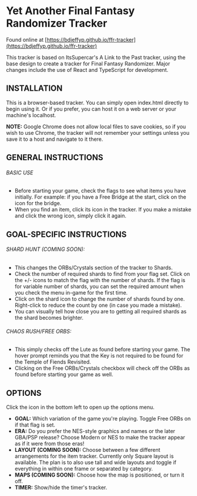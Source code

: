 # Yet Another Final Fantasy Randomizer Tracker

Found online at [https://bdjeffyp.github.io/ffr-tracker](https://bdjeffyp.github.io/ffr-tracker)

This tracker is based on ItsSupercar's A Link to the Past tracker, using the base design to create a tracker for Final Fantasy Randomizer.
Major changes include the use of React and TypeScript for development.

## INSTALLATION

This is a browser-based tracker. You can simply open index.html directly to begin using it. Or if you prefer, you can host it on a web server or your machine's localhost.

**NOTE:** Google Chrome does not allow local files to save cookies, so if you wish to use Chrome, the tracker will not remember your settings unless you save it to a host and navigate to it there.

## GENERAL INSTRUCTIONS

###### BASIC USE

- Before starting your game, check the flags to see what items you have initially. For example: if you have a Free Bridge at the start, click on the icon for the bridge.
- When you find an item, click its icon in the tracker. If you make a mistake and click the wrong icon, simply click it again.

## GOAL-SPECIFIC INSTRUCTIONS

###### SHARD HUNT (COMING SOON):

- This changes the ORBs/Crystals section of the tracker to Shards.
- Check the number of required shards to find from your flag set. Click on the +/- icons to match the flag with the number of shards. If the flag is for variable number of shards, you can set the required amount when you check the menu in-game for the first time.
- Click on the shard icon to change the number of shards found by one. Right-click to reduce the count by one (in case you made a mistake).
- You can visually tell how close you are to getting all required shards as the shard becomes brighter.

###### CHAOS RUSH/FREE ORBS:

- This simply checks off the Lute as found before starting your game. The hover prompt reminds you that the Key is not required to be found for the Temple of Fiends Revisited.
- Clicking on the Free ORBs/Crystals checkbox will check off the ORBs as found before starting your game as well.

## OPTIONS

Click the icon in the bottom left to open up the options menu.

- **GOAL:** Which variation of the game you're playing. Toggle Free ORBs on if that flag is set.
- **ERA:** Do you prefer the NES-style graphics and names or the later GBA/PSP release? Choose Modern or NES to make the tracker appear as if it were from those eras!
- **LAYOUT (COMING SOON):** Choose between a few different arrangements for the item tracker. Currently only Square layout is available. The plan is to also use tall and wide layouts and toggle if everything in within one frame or separated by category.
- **MAPS (COMING SOON):** Choose how the map is positioned, or turn it off.
- **TIMER:** Show/hide the timer's tracker.

